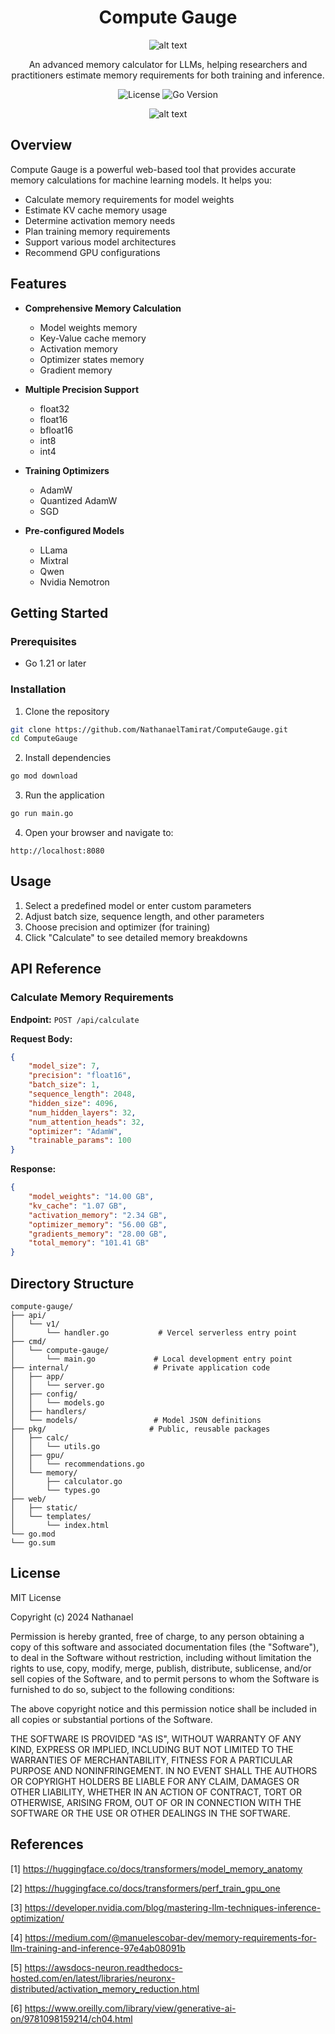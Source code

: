 <div align="center">

# Compute Gauge 
![alt text](assets/logo.png)

An advanced memory calculator for LLMs, helping researchers and practitioners estimate memory requirements for both training and inference.

![License](https://img.shields.io/badge/license-MIT-blue.svg)
![Go Version](https://img.shields.io/badge/go-%3E%3D1.21-blue)

![alt text](assets/preview.png)

</div>

## Overview 

Compute Gauge is a powerful web-based tool that provides accurate memory calculations for machine learning models. It helps you:

- Calculate memory requirements for model weights
- Estimate KV cache memory usage
- Determine activation memory needs
- Plan training memory requirements
- Support various model architectures
- Recommend GPU configurations

## Features 

- **Comprehensive Memory Calculation**
  - Model weights memory
  - Key-Value cache memory
  - Activation memory
  - Optimizer states memory
  - Gradient memory

- **Multiple Precision Support**
  - float32
  - float16
  - bfloat16
  - int8
  - int4

- **Training Optimizers**
  - AdamW
  - Quantized AdamW
  - SGD

- **Pre-configured Models**
  - LLama
  - Mixtral
  - Qwen
  - Nvidia Nemotron

## Getting Started 

### Prerequisites

- Go 1.21 or later

### Installation

1. Clone the repository
```bash
git clone https://github.com/NathanaelTamirat/ComputeGauge.git
cd ComputeGauge
```

2. Install dependencies
```bash
go mod download
```

3. Run the application
```bash
go run main.go
```

4. Open your browser and navigate to:
```
http://localhost:8080
```

## Usage 

1. Select a predefined model or enter custom parameters
2. Adjust batch size, sequence length, and other parameters
3. Choose precision and optimizer (for training)
4. Click "Calculate" to see detailed memory breakdowns

## API Reference 

### Calculate Memory Requirements

**Endpoint:** `POST /api/calculate`

**Request Body:**
```json
{
    "model_size": 7,
    "precision": "float16",
    "batch_size": 1,
    "sequence_length": 2048,
    "hidden_size": 4096,
    "num_hidden_layers": 32,
    "num_attention_heads": 32,
    "optimizer": "AdamW",
    "trainable_params": 100
}
```

**Response:**
```json
{
    "model_weights": "14.00 GB",
    "kv_cache": "1.07 GB",
    "activation_memory": "2.34 GB",
    "optimizer_memory": "56.00 GB",
    "gradients_memory": "28.00 GB",
    "total_memory": "101.41 GB"
}
```

## Directory Structure 

```
compute-gauge/
├── api/
│   └── v1/
│       └── handler.go           # Vercel serverless entry point
├── cmd/
│   └── compute-gauge/
│       └── main.go             # Local development entry point
├── internal/                   # Private application code
│   ├── app/
│   │   └── server.go
│   ├── config/
│   │   └── models.go
│   ├── handlers/
│   └── models/                 # Model JSON definitions
├── pkg/                       # Public, reusable packages
│   ├── calc/
│   │   └── utils.go
│   ├── gpu/
│   │   └── recommendations.go
│   └── memory/
│       ├── calculator.go
│       └── types.go
├── web/
│   ├── static/
│   └── templates/
│       └── index.html
└── go.mod
└── go.sum 
```


## License 

MIT License

Copyright (c) 2024 Nathanael 

Permission is hereby granted, free of charge, to any person obtaining a copy
of this software and associated documentation files (the "Software"), to deal
in the Software without restriction, including without limitation the rights
to use, copy, modify, merge, publish, distribute, sublicense, and/or sell
copies of the Software, and to permit persons to whom the Software is
furnished to do so, subject to the following conditions:

The above copyright notice and this permission notice shall be included in all
copies or substantial portions of the Software.

THE SOFTWARE IS PROVIDED "AS IS", WITHOUT WARRANTY OF ANY KIND, EXPRESS OR
IMPLIED, INCLUDING BUT NOT LIMITED TO THE WARRANTIES OF MERCHANTABILITY,
FITNESS FOR A PARTICULAR PURPOSE AND NONINFRINGEMENT. IN NO EVENT SHALL THE
AUTHORS OR COPYRIGHT HOLDERS BE LIABLE FOR ANY CLAIM, DAMAGES OR OTHER
LIABILITY, WHETHER IN AN ACTION OF CONTRACT, TORT OR OTHERWISE, ARISING FROM,
OUT OF OR IN CONNECTION WITH THE SOFTWARE OR THE USE OR OTHER DEALINGS IN THE
SOFTWARE. 


## References 

[1] https://huggingface.co/docs/transformers/model_memory_anatomy

[2] https://huggingface.co/docs/transformers/perf_train_gpu_one

[3] https://developer.nvidia.com/blog/mastering-llm-techniques-inference-optimization/

[4] https://medium.com/@manuelescobar-dev/memory-requirements-for-llm-training-and-inference-97e4ab08091b

[5] https://awsdocs-neuron.readthedocs-hosted.com/en/latest/libraries/neuronx-distributed/activation_memory_reduction.html

[6] https://www.oreilly.com/library/view/generative-ai-on/9781098159214/ch04.html